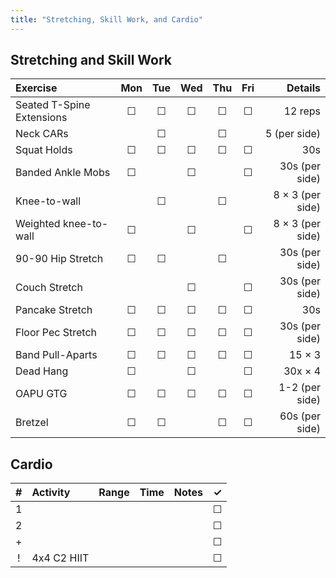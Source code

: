 ```yaml
---
title: "Stretching, Skill Work, and Cardio"
---
```


## Stretching and Skill Work

| Exercise                  | Mon | Tue | Wed | Thu | Fri | Details               |
|:------------|:-:|:-:|:-:|:-:|:-:|----------:|
| Seated T-Spine Extensions | ☐   | ☐   | ☐   | ☐   | ☐   | 12 reps               |
| Neck CARs                 |     | ☐   |     | ☐   |     | 5 (per side)          |
| Squat Holds               | ☐   | ☐   | ☐   | ☐   | ☐   | 30s                   |
| Banded Ankle Mobs         | ☐   |     | ☐   |     | ☐   | 30s (per side)        |
| Knee-to-wall              |     | ☐   |     | ☐   |     | 8 × 3 (per side)      |
| Weighted knee-to-wall     | ☐   |     | ☐   |     | ☐   | 8 × 3 (per side)      |
| 90-90 Hip Stretch         | ☐   | ☐   |     | ☐   |     | 30s (per side)        |
| Couch Stretch             |     |     | ☐   |     | ☐   | 30s (per side)        |
| Pancake Stretch           | ☐   | ☐   | ☐   | ☐   | ☐   | 30s                   |
| Floor Pec Stretch         | ☐   | ☐   | ☐   | ☐   | ☐   | 30s (per side)        |
| Band Pull-Aparts          | ☐   | ☐   | ☐   | ☐   | ☐   | 15 × 3                |
| Dead Hang                 | ☐   |     | ☐   |     | ☐   | 30x × 4               |
| OAPU GTG                  | ☐   | ☐   | ☐   | ☐   | ☐   | 1-2 (per side)        |
| Bretzel                   | ☐   | ☐   |     | ☐   | ☐   | 60s (per side)        |

## Cardio

| # | Activity      | Range | Time  | Notes                               | ✓ |
|:-:|:--------------|:------|:------|:------------------------------------|:-:|
| 1 |               |       |       |                                     | ☐ |
| 2 |               |       |       |                                     | ☐ |
| + |               |       |       |                                     | ☐ |
| ! | 4x4 C2 HIIT   |       |       |                                     | ☐ |
